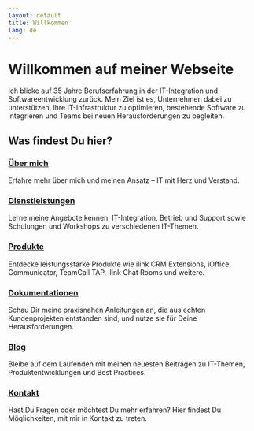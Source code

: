 ```yaml
---
layout: default
title: Willkommen
lang: de
---
```


# Willkommen auf meiner Webseite

Ich blicke auf 35 Jahre Berufserfahrung in der IT-Integration und Softwareentwicklung zurück. Mein Ziel ist es, Unternehmen dabei zu unterstützen, ihre IT-Infrastruktur zu optimieren, bestehende Software zu integrieren und Teams bei neuen Herausforderungen zu begleiten.

## Was findest Du hier?

### [Über mich](./ueber-mich)
Erfahre mehr über mich und meinen Ansatz – IT mit Herz und Verstand.  

### [Dienstleistungen](./dienstleistungen)
Lerne meine Angebote kennen: IT-Integration, Betrieb und Support sowie Schulungen und Workshops zu verschiedenen IT-Themen.

### [Produkte](./produkte)
Entdecke leistungsstarke Produkte wie ilink CRM Extensions, iOffice Communicator, TeamCall TAP, ilink Chat Rooms und weitere.

### [Dokumentationen](./dokumentationen)
Schau Dir meine praxisnahen Anleitungen an, die aus echten Kundenprojekten entstanden sind, und nutze sie für Deine Herausforderungen.  

### [Blog](./blog)
Bleibe auf dem Laufenden mit meinen neuesten Beiträgen zu IT-Themen, Produktentwicklungen und Best Practices.

### [Kontakt](./kontakt)
Hast Du Fragen oder möchtest Du mehr erfahren? Hier findest Du Möglichkeiten, mit mir in Kontakt zu treten.
